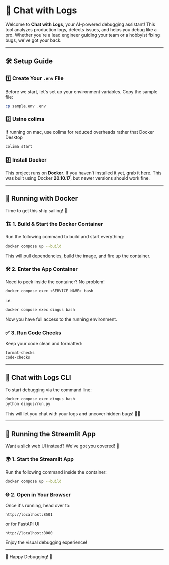 # 🚀 Chat with Logs

Welcome to **Chat with Logs**, your AI-powered debugging assistant! This tool analyzes production logs, detects issues, and helps you debug like a pro. Whether you're a lead engineer guiding your team or a hobbyist fixing bugs, we've got your back.

---

## 🛠️ Setup Guide

### 1️⃣ Create Your `.env` File

Before we start, let's set up your environment variables. Copy the sample file:

```bash
cp sample.env .env
```

### 2️⃣ Usine colima

If running on mac, use colima for reduced overheads rather that Docker Desktop

```bash
colima start
```

### 3️⃣ Install Docker

This project runs on **Docker**. If you haven't installed it yet, grab it [here](https://www.docker.com/). This was built using Docker **20.10.17**, but newer versions should work fine.

---

## 🐳 Running with Docker

Time to get this ship sailing! 🚢

### 🏗️ 1. Build & Start the Docker Container

Run the following command to build and start everything:

```bash
docker compose up --build
```

This will pull dependencies, build the image, and fire up the container.

### 🛠️ 2. Enter the App Container

Need to peek inside the container? No problem!

```bash
docker compose exec <SERVICE NAME> bash
```
i.e.
```bash
docker compose exec dingus bash
```

Now you have full access to the running environment.

### ✅ 3. Run Code Checks

Keep your code clean and formatted:

```bash
format-checks
code-checks
```

---

## 💬 Chat with Logs CLI

To start debugging via the command line:

```bash
docker compose exec dingus bash
python dingus/run.py
```

This will let you chat with your logs and uncover hidden bugs! 🕵️‍♂️

---

## 🎨 Running the Streamlit App

Want a slick web UI instead? We've got you covered! 🚀

### 🌍 1. Start the Streamlit App

Run the following command inside the container:

```bash
docker compose up --build
```

### 🌐 2. Open in Your Browser

Once it's running, head over to:

```
http://localhost:8501
```
or for FastAPI UI

```
http://localhost:8000
```

Enjoy the visual debugging experience!

---

🔧 Happy Debugging! 🚀

